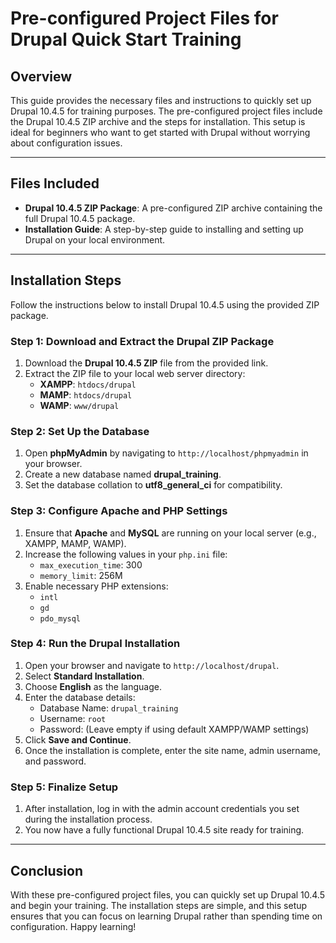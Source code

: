 # Pre-configured Project Files for Drupal Quick Start Training

## Overview

This guide provides the necessary files and instructions to quickly set up Drupal 10.4.5 for training purposes. The pre-configured project files include the Drupal 10.4.5 ZIP archive and the steps for installation. This setup is ideal for beginners who want to get started with Drupal without worrying about configuration issues.

---

## Files Included

- **Drupal 10.4.5 ZIP Package**: A pre-configured ZIP archive containing the full Drupal 10.4.5 package.
- **Installation Guide**: A step-by-step guide to installing and setting up Drupal on your local environment.

---

## Installation Steps

Follow the instructions below to install Drupal 10.4.5 using the provided ZIP package.

### Step 1: Download and Extract the Drupal ZIP Package

1. Download the **Drupal 10.4.5 ZIP** file from the provided link.
2. Extract the ZIP file to your local web server directory:
   - **XAMPP**: `htdocs/drupal`
   - **MAMP**: `htdocs/drupal`
   - **WAMP**: `www/drupal`

### Step 2: Set Up the Database

1. Open **phpMyAdmin** by navigating to `http://localhost/phpmyadmin` in your browser.
2. Create a new database named **drupal_training**.
3. Set the database collation to **utf8_general_ci** for compatibility.

### Step 3: Configure Apache and PHP Settings

1. Ensure that **Apache** and **MySQL** are running on your local server (e.g., XAMPP, MAMP, WAMP).
2. Increase the following values in your `php.ini` file:
   - `max_execution_time`: 300
   - `memory_limit`: 256M
3. Enable necessary PHP extensions:
   - `intl`
   - `gd`
   - `pdo_mysql`

### Step 4: Run the Drupal Installation

1. Open your browser and navigate to `http://localhost/drupal`.
2. Select **Standard Installation**.
3. Choose **English** as the language.
4. Enter the database details:
   - Database Name: `drupal_training`
   - Username: `root`
   - Password: (Leave empty if using default XAMPP/WAMP settings)
5. Click **Save and Continue**.
6. Once the installation is complete, enter the site name, admin username, and password.

### Step 5: Finalize Setup

1. After installation, log in with the admin account credentials you set during the installation process.
2. You now have a fully functional Drupal 10.4.5 site ready for training.

---

## Conclusion

With these pre-configured project files, you can quickly set up Drupal 10.4.5 and begin your training. The installation steps are simple, and this setup ensures that you can focus on learning Drupal rather than spending time on configuration. Happy learning!

